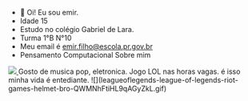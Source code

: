 - 👋 Oi! Eu sou emir.
- Idade 15 
- Estudo no colégio Gabriel de Lara.
- Turma 1°B N°10
- Meu email é emir.filho@escola.pr.gov.br
- Pensamento Computacional
Sobre mim
<a href="https://www.instagram.com/emirrhfb" alt="Instagram" target="_blank">
<img src="https://img.shields.io/badge/-Instagram-DF0174?style=for-the-badge&labelColor=DF0174&logo=instagram&logoColor=white&link=https://www.instagram.com/USERNAME">
</a>
Gosto de musica pop, eletronica. 
Jogo LOL nas horas vagas.
é isso minha vida é entediante.
![](leagueoflegends-league-of-legends-riot-games-helmet-bro-QWMNhFtiHL9qAGyZkL.gif)
